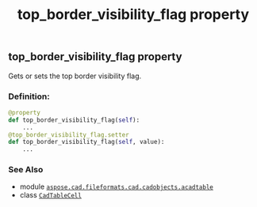 ﻿---
title: top_border_visibility_flag property
second_title: Aspose.CAD for Python via .NET API References
description: 
type: docs
weight: 430
url: /python-net/aspose.cad.fileformats.cad.cadobjects.acadtable/cadtablecell/top_border_visibility_flag/
is_root: false
---

## top_border_visibility_flag property


Gets or sets the top border visibility flag.
### Definition:
```python
@property
def top_border_visibility_flag(self):
    ...
@top_border_visibility_flag.setter
def top_border_visibility_flag(self, value):
    ...
```

### See Also
* module [`aspose.cad.fileformats.cad.cadobjects.acadtable`](../../)
* class [`CadTableCell`](/cad/python-net/aspose.cad.fileformats.cad.cadobjects.acadtable/cadtablecell)
